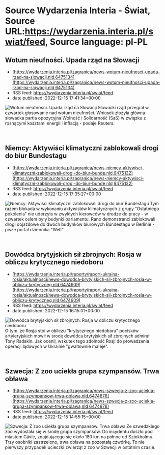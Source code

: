 # Source Wydarzenia Interia - Świat, Source URL:https://wydarzenia.interia.pl/swiat/feed, Source language: pl-PL

## Wotum nieufności. Upada rząd na Słowacji
 - [https://wydarzenia.interia.pl/zagranica/news-wotum-nieufnosci-upada-rzad-na-slowacji,nId,6475134](https://wydarzenia.interia.pl/zagranica/news-wotum-nieufnosci-upada-rzad-na-slowacji,nId,6475134)
 - RSS feed: https://wydarzenia.interia.pl/swiat/feed
 - date published: 2022-12-15 17:41:34+00:00

<p><a href="https://wydarzenia.interia.pl/zagranica/news-wotum-nieufnosci-upada-rzad-na-slowacji,nId,6475134"><img align="left" alt="Wotum nieufności. Upada rząd na Słowacji " src="https://i.iplsc.com/wotum-nieufnosci-upada-rzad-na-slowacji/000GHTOUF4A2IC9B-C321.jpg" /></a>Słowacki rząd przegrał w czwartek głosowanie nad wotum nieufności. Wniosek złożyła główna słowacka partia opozycyjna Wolność i Solidarność (SaS) w związku z rosnącymi kosztami energii i inflacją - podaje Reuters. </p><br clear="all" />

## Niemcy: Aktywiści klimatyczni zablokowali drogi do biur Bundestagu
 - [https://wydarzenia.interia.pl/zagranica/news-niemcy-aktywisci-klimatyczni-zablokowali-drogi-do-biur-bunde,nId,6475132](https://wydarzenia.interia.pl/zagranica/news-niemcy-aktywisci-klimatyczni-zablokowali-drogi-do-biur-bunde,nId,6475132)
 - RSS feed: https://wydarzenia.interia.pl/swiat/feed
 - date published: 2022-12-15 17:35:27+00:00

<p><a href="https://wydarzenia.interia.pl/zagranica/news-niemcy-aktywisci-klimatyczni-zablokowali-drogi-do-biur-bunde,nId,6475132"><img align="left" alt="Niemcy: Aktywiści klimatyczni zablokowali drogi do biur Bundestagu" src="https://i.iplsc.com/niemcy-aktywisci-klimatyczni-zablokowali-drogi-do-biur-bunde/000GHTKRV8J0F4CD-C321.jpg" /></a>Tym razem blokada w wykonaniu aktywistów klimatycznych z grupy &quot;Ostatniego pokolenia&quot; nie uderzyła w zwykłych kierowców w drodze do pracy - w czwartek celem były budynki parlamentu. Rano demonstranci zablokowali drogi dojazdowe do dwóch budynków biurowych Bundestagu w Berlinie - pisze portal dziennika &quot;Welt&quot;.</p><br clear="all" />

## Dowódca brytyjskich sił zbrojnych: Rosja w obliczu krytycznego niedoboru
 - [https://wydarzenia.interia.pl/raporty/raport-ukraina-rosja/aktualnosci/news-dowodca-brytyjskich-sil-zbrojnych-rosja-w-obliczu-krytyczneg,nId,6474909](https://wydarzenia.interia.pl/raporty/raport-ukraina-rosja/aktualnosci/news-dowodca-brytyjskich-sil-zbrojnych-rosja-w-obliczu-krytyczneg,nId,6474909)
 - RSS feed: https://wydarzenia.interia.pl/swiat/feed
 - date published: 2022-12-15 16:15:01+00:00

<p><a href="https://wydarzenia.interia.pl/raporty/raport-ukraina-rosja/aktualnosci/news-dowodca-brytyjskich-sil-zbrojnych-rosja-w-obliczu-krytyczneg,nId,6474909"><img align="left" alt="Dowódca brytyjskich sił zbrojnych: Rosja w obliczu krytycznego niedoboru" src="https://i.iplsc.com/dowodca-brytyjskich-sil-zbrojnych-rosja-w-obliczu-krytyczneg/000GHST4EV7FKJ1K-C321.jpg" /></a>O tym, że Rosja stoi w obliczu &quot;krytycznego niedoboru&quot; pocisków artyleryjskich mówił w środę dowódca brytyjskich sił zbrojnych admirał Tony Radakin. Jak ocenił, wskutek tego zdolność Rosji do prowadzenia operacji lądowych w Ukrainie &quot;gwałtownie maleje&quot;.</p><br clear="all" />

## Szwecja: Z zoo uciekła grupa szympansów. Trwa obława
 - [https://wydarzenia.interia.pl/zagranica/news-szwecja-z-zoo-uciekla-grupa-szympansow-trwa-oblawa,nId,6474878](https://wydarzenia.interia.pl/zagranica/news-szwecja-z-zoo-uciekla-grupa-szympansow-trwa-oblawa,nId,6474878)
 - RSS feed: https://wydarzenia.interia.pl/swiat/feed
 - date published: 2022-12-15 14:55:15+00:00

<p><a href="https://wydarzenia.interia.pl/zagranica/news-szwecja-z-zoo-uciekla-grupa-szympansow-trwa-oblawa,nId,6474878"><img align="left" alt="Szwecja: Z zoo uciekła grupa szympansów. Trwa obława" src="https://i.iplsc.com/szwecja-z-zoo-uciekla-grupa-szympansow-trwa-oblawa/000GHSN9TQCHFN19-C321.jpg" /></a>Ze szwedzkiego zoo wydostała się w środę grupa szympansów. Do incydentu doszło pod miastem Gävle, znajdującego się około 180 km na północ od Sztokholmu. Trzy osobniki zastrzelono, trwa obława na pozostałą czwórkę. To nie pierwszy przypadek ucieczki zwierząt z zoo w Szwecji w ostatnim czasie.</p><br clear="all" />
